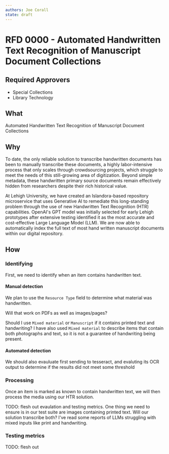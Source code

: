 ```yaml
---
authors: Joe Corall
state: draft
---
```


# RFD 0000 - Automated Handwritten Text Recognition of Manuscript Document Collections

## Required Approvers

* Special Collections
* Library Technology


## What

Automated Handwritten Text Recognition of Manuscript Document Collections

## Why

To date, the only reliable solution to transcribe handwritten documents has been to manually transcribe these documents, a highly labor-intensive process that only scales through crowdsourcing projects, which struggle to meet the needs of this still-growing area of digitization.
Beyond simple metadata, these handwritten primary source documents remain effectively hidden from researchers despite their rich historical value.   

At Lehigh University, we have created an Islandora-based repository microservice that uses Generative AI to remediate this long-standing problem through the use of new Handwritten Text Recognition (HTR) capabilities.
OpenAI's GPT model was initially selected for early Lehigh prototypes after extensive testing identified it as the most accurate and cost-effective Large Language Model (LLM).  We are now able to automatically index the full text of most hand written manuscript documents within our digital repository.  

## How

### Identifying

First, we need to identify when an item contains handwritten text.

#### Manual detection

We plan to use the `Resource Type` field to determine what material was handwritten.

Will that work on PDFs as well as images/pages?

Should I use `Mixed material` or `Manuscript` if it contains printed text and handwriting? I have also used `Mixed material` to describe items that contain both photographs and text, so it is not a guarantee of handwriting being present.

#### Automated detection

We should also evauluate first sending to tesseract, and evaluting its OCR output to determine if the results did not meet some threshold

### Processing

Once an item is marked as known to contain handwritten text, we will then process the media using our HTR solution.

TODO: flesh out evaulation and testing metrics. One thing we need to ensure is in our test suite are images containing printed text. Will our solution transcribe both? I've read some reports of LLMs struggling with mixed inputs like print and handwriting.


### Testing metrics

TODO: flesh out
